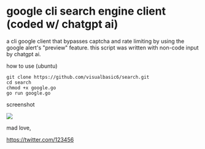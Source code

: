 # google cli search engine client (coded w/ chatgpt ai)
a cli google client that bypasses captcha and rate limiting by using the google alert's "preview" feature. this script was written with non-code input by chatgpt ai.

how to use (ubuntu)
```
git clone https://github.com/visualbasic6/search.git
cd search
chmod +x google.go
go run google.go
```

screenshot

<img src="https://i.imgur.com/AZhaVUL.png">

mad love,

https://twitter.com/123456

